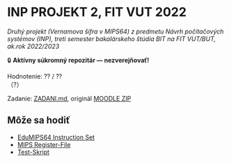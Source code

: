 # INP PROJEKT 2, FIT VUT 2022

*Druhý projekt (Vernamova šifra v MIPS64) z predmetu Návrh počítačových systémov (INP), tretí semester bakalárskeho štúdia BIT na FIT VUT/BUT, ak.rok 2022/2023*

🔒 **Aktívny súkromný repozitár — nezverejňovať!**

Hodnotenie: ?? / ??<br>（?）

Zadanie: [ZADANI.md](ZADANI.md), originál [MOODLE ZIP](https://moodle.vut.cz/mod/resource/view.php?id=252802)

## Môže sa hodiť

* [EduMIPS64 Instruction Set](https://edumips64.readthedocs.io/en/latest/instructions.html)
* [MIPS Register-File](https://en.wikibooks.org/wiki/MIPS_Assembly/Register_File)
* [Test-Skript](https://discord.com/channels/461541385204400138/591341581701873699/1042606303069089915)
